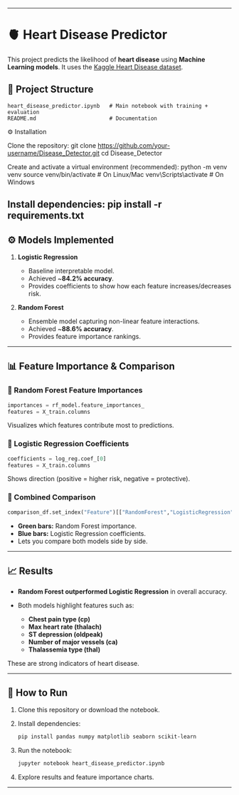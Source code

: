 

---

# 🫀 Heart Disease Predictor

This project predicts the likelihood of **heart disease** using **Machine Learning models**.
It uses the [Kaggle Heart Disease dataset](https://www.kaggle.com/datasets/redwankarimsony/heart-disease-data).

## 📂 Project Structure

```
heart_disease_predictor.ipynb   # Main notebook with training + evaluation
README.md                       # Documentation
```
⚙️ Installation

Clone the repository: git clone https://github.com/your-username/Disease_Detector.git cd Disease_Detector

Create and activate a virtual environment (recommended): python -m venv venv source venv/bin/activate # On Linux/Mac venv\Scripts\activate # On Windows

Install dependencies: pip install -r requirements.txt
--- 

## ⚙️ Models Implemented

1. **Logistic Regression**

   * Baseline interpretable model.
   * Achieved \~**84.2% accuracy**.
   * Provides coefficients to show how each feature increases/decreases risk.

2. **Random Forest**

   * Ensemble model capturing non-linear feature interactions.
   * Achieved \~**88.6% accuracy**.
   * Provides feature importance rankings.

---

## 📊 Feature Importance & Comparison

### 🔹 Random Forest Feature Importances

```python
importances = rf_model.feature_importances_
features = X_train.columns
```

Visualizes which features contribute most to predictions.

### 🔹 Logistic Regression Coefficients

```python
coefficients = log_reg.coef_[0]
features = X_train.columns
```

Shows direction (positive = higher risk, negative = protective).

### 🔹 Combined Comparison

```python
comparison_df.set_index("Feature")[["RandomForest","LogisticRegression"]].plot(kind="bar")
```

* **Green bars:** Random Forest importance.
* **Blue bars:** Logistic Regression coefficients.
* Lets you compare both models side by side.

---

## 📈 Results

* **Random Forest outperformed Logistic Regression** in overall accuracy.
* Both models highlight features such as:

  * **Chest pain type (cp)**
  * **Max heart rate (thalach)**
  * **ST depression (oldpeak)**
  * **Number of major vessels (ca)**
  * **Thalassemia type (thal)**

These are strong indicators of heart disease.

---

## 🚀 How to Run

1. Clone this repository or download the notebook.
2. Install dependencies:

   ```bash
   pip install pandas numpy matplotlib seaborn scikit-learn
   ```
3. Run the notebook:

   ```bash
   jupyter notebook heart_disease_predictor.ipynb
   ```
4. Explore results and feature importance charts.

---







